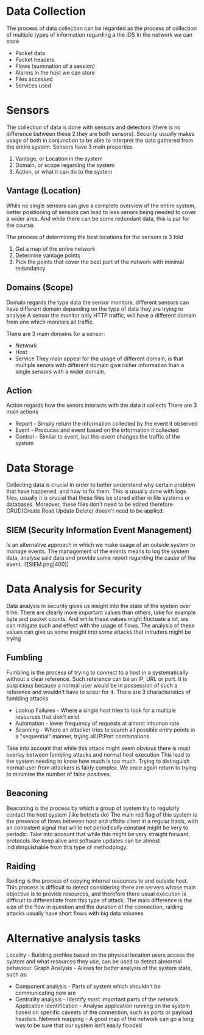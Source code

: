 # Data Collection

The process of data collection can be regarded as the process of collection of multiple types of information regarding a the IDS
In the network we can store
- Packet data
- Packet headers
- Flows (summation of a session)
- Alarms
In the host we can store
- Files accessed
- Services used

# Sensors

The collection of data is done with sensors and detectors (there is no difference between these 2 they are both sensors).
Security usually makes usage of both in conjunction to be able to interpret the data gathered from the entire system.
Sensors have 3 main properties
1. Vantage, or Location in the system
2. Domain, or scope regarding the system
3. Action, or what it can do to the system

## Vantage (Location)
While no single sensors can give a complete overview of the entire system, better positioning of sensors can lead to less senors being needed to cover a wider area.
And while there can be some redundant data, this is par for the course.

The process of determining the best locations for the sensors is 3 fold
1. Get a map of the entire network
2. Determine vantage points
3. Pick the points that cover the best part of the network with minimal redundancy

## Domains (Scope)
Domain regards the type data the sensor monitors, different sensors can have different domain depending on the type of data they are trying to analyse
A sensor the monitor only HTTP traffic, will have a different domain from one which monitors all traffic.

There are 3 main domains for a sensor:
- Network
- Host
- Service
They main appeal for the usage of different domain, is that multiple senors with different domain give richer information than a single sensors with a wider domain.

## Action
Action regards how the senors interacts with the data it collects
There are 3 main actions
- Report - Simply return the information collected by the event it observed
- Event - Produces and event based on the information it collected
- Control - Similar to event, but this event changes the traffic of the system


# Data Storage
Collecting data is crucial in order to better understand why certain problem that have happened, and how to fix them.
This is usually done with logs files, usually it is crucial that these files be stored either in file systems or databases.
Moreover, these files don't need to be edited therefore CRUD(Create Read Update Delete) doesn't need to be applied.

## SIEM (Security Information Event Management)
Is an alternative approach in which we make usage of an outside system to manage events.
The management of the events means to log the system data, analyse said data and provide some report regarding the cause of the event.
![[SIEM.png|400]]

# Data Analysis for Security

Data analysis in security gives us insight into the state of the system over time.
There are clearly more important values than others, take for example byte and packet counts.
And while these values might fluctuate a lot, we can mitigate such and effect with the usage of flows.
The analysis of these values can give us some insight into some attacks that intruders might be trying

## Fumbling
Fumbling is the process of trying to connect to a host in a systematically without a clear reference.
Such reference can be an IP, URL or port.
It is suspicious because a normal user would be in possession of such a reference and wouldn't have to scour for it.
There are 3 characteristics of fumbling attacks
- Lookup Failures - Where a single host tries to look for a multiple resources that don't exist
- Automation - lower frequency of requests at almost inhuman rate
- Scanning - Where an attacker tries to search all possible entry points in a "sequential" manner, trying all IP:Port combinations

Take into account that while this attack might seem obvious there is must overlay between fumbling attacks and normal host execution
This lead to the system needing to know how much is too much.
Trying to distinguish normal user from attackers is fairly complex.
We once again return to trying to minimise the number of false positives.

## Beaconing
Beaconing is the process by which a group of system try to regularly contact the host system (like botnets do)
The main red flag of this system is the presence of flows between host and offsite client in a regular basis, with an consistent signal that while not periodically constant might be very to periodic.
Take into account that while this might be very straight forward, protocols like keep alive and software updates can be almost indistinguishable from this type of methodology.

## Raiding
Raiding  is the process of copying internal resources to and outside host.
This process is difficult to detect considering there are servers whose main objective is to provide resources, and therefore there usual execution is difficult to differentiate from this type of attack.
The main difference is the size of the flow in question and the duration of the connection, raiding attacks usually have short flows with big data volumes  

# Alternative analysis tasks

Locality - Building profiles based on the physical location users access the system and what resources they use, can be used to detect abnormal behaviour.
Graph Analysis - Allows for better analysis of the system state, such as:
- Component analysis - Parts of system which shouldn't be communicating now are
- Centrality analysis - Identify most important parts of the network
Application identification - Analyse application running on the system based on specific caveats of the connection, such as ports or payload headers.
Network mapping - A good map of the network can go a long way to be sure that our system isn't easily flooded 